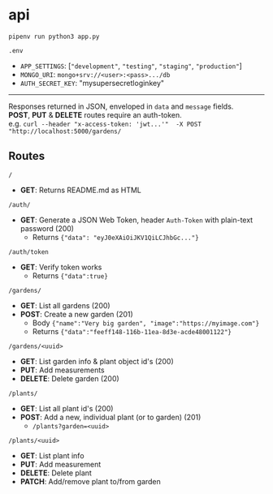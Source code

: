 # api

`pipenv run python3 app.py`

`.env`

* `APP_SETTINGS`: [`"development"`, `"testing"`, `"staging"`, `"production"`] 
* `MONGO_URI`: `mongo+srv://<user>:<pass>.../db`
* `AUTH_SECRET_KEY`: "mysupersecretloginkey"

---

Responses returned in JSON, enveloped in `data` and `message` fields.  
__POST__, __PUT__ & __DELETE__ routes require an auth-token.  
e.g. `curl --header "x-access-token: 'jwt...'"  -X POST "http://localhost:5000/gardens/`

## Routes

`/`

* __GET__: Returns README.md as HTML

`/auth/`

* __GET__: Generate a JSON Web Token, header `Auth-Token` with plain-text password (200)
	- Returns `{"data": "eyJ0eXAiOiJKV1QiLCJhbGc..."}`

`/auth/token`

* __GET__: Verify token works
	- Returns `{"data":true}`

`/gardens/`

* __GET__: List all gardens (200)
* __POST__: Create a new garden (201)
	- Body `{"name":"Very big garden", "image":"https://myimage.com"}`
	- Returns `{"data":"feeff148-116b-11ea-8d3e-acde48001122"}`

`/gardens/<uuid>`

* __GET__: List garden info & plant object id's (200)
* __PUT__: Add measurements
* __DELETE__: Delete garden (200)

`/plants/`

* __GET__: List all plant id's (200)
* __POST__: Add a new, individual plant (or to garden) (201)
	- `/plants?garden=<uuid>`

`/plants/<uuid>`

* __GET__: List plant info
* __PUT__: Add measurement
* __DELETE__: Delete plant
* __PATCH__: Add/remove plant to/from garden